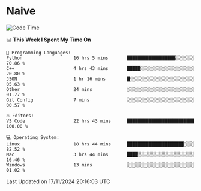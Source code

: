 # Naive
<!-- ## 日拱一卒，功不唐捐 -->
<!-- [![GitHub Streak](https://streak-stats.demolab.com/?user=XiaoXKKK)](https://git.io/streak-stats) -->
<!--START_SECTION:waka-->
![Code Time](http://img.shields.io/badge/Code%20Time-41%20hrs%2028%20mins-blue)

📊 **This Week I Spent My Time On** 

```text
💬 Programming Languages: 
Python                   16 hrs 5 mins       ██████████████████░░░░░░░   70.86 % 
C++                      4 hrs 43 mins       █████░░░░░░░░░░░░░░░░░░░░   20.80 % 
JSON                     1 hr 16 mins        █░░░░░░░░░░░░░░░░░░░░░░░░   05.63 % 
Other                    24 mins             ░░░░░░░░░░░░░░░░░░░░░░░░░   01.77 % 
Git Config               7 mins              ░░░░░░░░░░░░░░░░░░░░░░░░░   00.57 % 

🔥 Editors: 
VS Code                  22 hrs 43 mins      █████████████████████████   100.00 % 

💻 Operating System: 
Linux                    18 hrs 44 mins      █████████████████████░░░░   82.52 % 
Mac                      3 hrs 44 mins       ████░░░░░░░░░░░░░░░░░░░░░   16.46 % 
Windows                  13 mins             ░░░░░░░░░░░░░░░░░░░░░░░░░   01.02 % 
```


 Last Updated on 17/11/2024 20:16:03 UTC
<!--END_SECTION:waka-->
